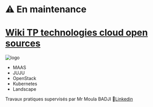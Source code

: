# :warning: En maintenance
# [Wiki TP technologies cloud open sources](https://github.com/DOSSANTOSDaniel/MAAS_JUJU_K8S_Openstack/wiki)
![logo](https://github.com/DOSSANTOSDaniel/MAAS_JUJU_K8S_Openstack/blob/master/Images/Autre/Opensource.png)

* MAAS
* JUJU
* OpenStack
* Kubernetes
* Landscape

Travaux pratiques supervisés par Mr Moula BADJI   :link:[Linkedin](https://www.linkedin.com/in/moula-badji-8550b773)

